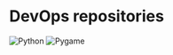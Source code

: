 # DevOps repositories

![Python](https://img.shields.io/badge/Python-3.10+-blue.svg)
![Pygame](https://img.shields.io/badge/Pygame-2.5-green.svg)


